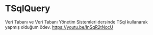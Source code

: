 # TSqlQuery
Veri Tabanı ve Veri Tabanı Yönetim Sistemleri dersinde TSql kullanarak yapmış olduğum ödev.
https://youtu.be/InSqR2tNocU
